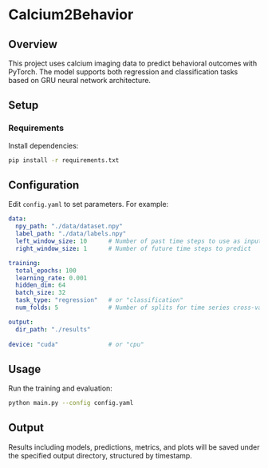 # Calcium2Behavior

## Overview
This project uses calcium imaging data to predict behavioral outcomes with PyTorch. The model supports both regression and classification tasks based on GRU neural network architecture.

## Setup

### Requirements
Install dependencies:
```bash
pip install -r requirements.txt
```
## Configuration
Edit `config.yaml` to set parameters. For example:

```yaml
data:
  npy_path: "./data/dataset.npy"
  label_path: "./data/labels.npy"
  left_window_size: 10      # Number of past time steps to use as input
  right_window_size: 1      # Number of future time steps to predict

training:
  total_epochs: 100
  learning_rate: 0.001
  hidden_dim: 64
  batch_size: 32
  task_type: "regression"   # or "classification"
  num_folds: 5              # Number of splits for time series cross-validation

output:
  dir_path: "./results"
  
device: "cuda"              # or "cpu"
```

## Usage
Run the training and evaluation:
```bash
python main.py --config config.yaml
```

## Output
Results including models, predictions, metrics, and plots will be saved under the specified output directory, structured by timestamp.
